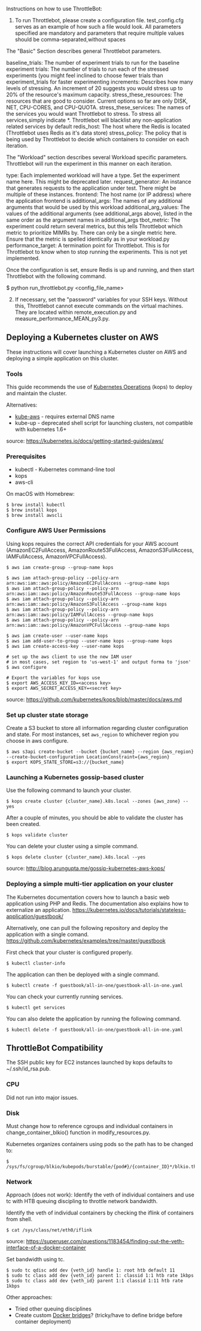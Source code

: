 Instructions on how to use ThrottleBot:

1. To run Throttlebot, please create a configuration file. test_config.cfg serves as an example of how such a file would look. All parameters specified are mandatory and parameters that require multiple values should be comma-separated,without spaces

The "Basic" Section describes general Throttlebot parameters.

baseline_trials: The number of experiment trials to run for the baseline experiment
trials: The number of trials to run each of the stressed experiments (you might feel inclined to choose fewer trials than experiment_trials for faster experimenting
increments: Describes how many levels of stressing. An increment of 20 suggests you would stress up to 20% of the resource's maximum capacity.
stress_these_resources: The resources that are good to consider. Current options so far are only DISK, NET, CPU-CORES, and CPU-QUOTA. 
stress_these_services: The names of the services you would want Throttlebot to stress. To stress all services,simply indicate *. Throttlebot will blacklist any non-application related services by default
redis_host: The host where the Redis is located (Throttlebot uses Redis as it's data store)
stress_policy: The policy that is being used by Throttlebot to decide which containers to consider on each iteration.

The "Workload" section describes several Workload specific parameters. Throttlebot will run the experiment in this manner on each iteration.

type: Each implemented workload will have a type. Set the experiment name here. This might be deprecated later.
request_generator: An instance that generates requests to the application under test. There might be multiple of these instances. 
frontend: The host name (or IP address) where the application frontend is
additional_args: The names of any additional arguments that would be used by this workload
additional_arg_values: The values of the additional arguments (see additional_args above), listed in the same order as the argument names in additional_args
tbot_metric: The experiment could return several metrics, but this tells Throttlebot which metric to prioritize MIMRs by. There can only be a single metric here. Ensure that the metric is spelled identically as in your workload.py
performance_target: A termination point for Throttlebot. This is for Throttlebot to know when to stop running the experiments. This is not yet implemented.

Once the configuration is set, ensure Redis is up and running, and then start Throttlebot with the following command.

$ python run_throttlebot.py <config_file_name>

2. If necessary, set the "password" variables for your SSH keys. Without this, Throttlebot cannot execute commands on the virtual machines. They are located within remote_execution.py and measure_performance_MEAN_py3.py.


## Deploying a Kubernetes cluster on AWS
These instructions will cover launching a Kubernetes cluster  on AWS and deploying a simple application on this cluster.

### Tools
This guide recommends the use of [Kubernetes Operations](https://github.com/kubernetes/kops) (kops) to deploy and maintain the cluster.

Alternatives:
- [kube-aws](https://github.com/kubernetes-incubator/kube-aws) - requires external DNS name
- kube-up - deprecated shell script for launching clusters, not compatible with kubernetes 1.6+

source: https://kubernetes.io/docs/getting-started-guides/aws/

### Prerequisites
- kubectl - Kubernetes command-line tool
- kops
- aws-cli

On macOS with Homebrew:
```
$ brew install kubectl
$ brew install kops
$ brew install awscli
```

### Configure AWS User Permissions
Using kops requires the correct API credentials for your AWS account (AmazonEC2FullAccess, AmazonRoute53FullAccess, AmazonS3FullAccess, IAMFullAccess, AmazonVPCFullAccess).

```
$ aws iam create-group --group-name kops

$ aws iam attach-group-policy --policy-arn arn:aws:iam::aws:policy/AmazonEC2FullAccess --group-name kops
$ aws iam attach-group-policy --policy-arn arn:aws:iam::aws:policy/AmazonRoute53FullAccess --group-name kops
$ aws iam attach-group-policy --policy-arn arn:aws:iam::aws:policy/AmazonS3FullAccess --group-name kops
$ aws iam attach-group-policy --policy-arn arn:aws:iam::aws:policy/IAMFullAccess --group-name kops
$ aws iam attach-group-policy --policy-arn arn:aws:iam::aws:policy/AmazonVPCFullAccess --group-name kops

$ aws iam create-user --user-name kops
$ aws iam add-user-to-group --user-name kops --group-name kops
$ aws iam create-access-key --user-name kops
```
```
# set up the aws client to use the new IAM user
# in most cases, set region to 'us-west-1' and output forma to 'json'
$ aws configure

# Export the variables for kops use
$ export AWS_ACCESS_KEY_ID=<access key>
$ export AWS_SECRET_ACCESS_KEY=<secret key>
```
source: https://github.com/kubernetes/kops/blob/master/docs/aws.md

### Set up cluster state storage
Create a S3 bucket to store all information regarding cluster configuration and state. For most instances, set `aws_region` to whichever region you choose in aws configure.
```
$ aws s3api create-bucket --bucket {bucket_name} --region {aws_region} --create-bucket-configuration LocationConstraint={aws_region}
$ export KOPS_STATE_STORE=s3://{bucket_name}
```

### Launching a Kubernetes gossip-based cluster
Use the following command to launch your cluster.
```
$ kops create cluster {cluster_name}.k8s.local --zones {aws_zone} --yes
```
After a couple of minutes, you should be able to validate the cluster has been created.
```
$ kops validate cluster
```
You can delete your cluster using a simple command.
```
$ kops delete cluster {cluster_name}.k8s.local --yes
````
source: http://blog.arungupta.me/gossip-kubernetes-aws-kops/

### Deploying a simple multi-tier application on your cluster
The Kubernetes documentation covers how to launch a basic web application using PHP and Redis. The documentation also explains how to externalize an application.
https://kubernetes.io/docs/tutorials/stateless-application/guestbook/

Alternatively, one can pull the following repository and deploy the application with a single comand.
https://github.com/kubernetes/examples/tree/master/guestbook

First check that your cluster is configured properly.
```
$ kubectl cluster-info
```
The application can then be deployed with a single command.
```
$ kubectl create -f guestbook/all-in-one/guestbook-all-in-one.yaml
```
You can check your currently running services.
```
$ kubectl get services
```
You can also delete the application by running the following command.
```
$ kubectl delete -f guestbook/all-in-one/guestbook-all-in-one.yaml
```


## ThrottleBot Compatibility
The SSH public key for EC2 instances launched by kops defaults to ~/.ssh/id_rsa.pub.


### CPU
Did not run into major issues.

### Disk
Must change how to reference cgroups and individual containers in change_container_blkio() function in modify_resources.py.

Kubernetes organizes containers using pods so the path has to be changed to:
```
$ /sys/fs/cgroup/blkio/kubepods/burstable/{pod#}/{container_ID}*/blkio.throttle.read_bps_device
````

### Network

Approach (does not work): Identify the veth of individual containers and use tc with HTB queuing discipling to throttle network bandwidth.

Identify the veth of individual containers by checking the iflink of containers from shell.
```
$ cat /sys/class/net/eth0/iflink
```
source: https://superuser.com/questions/1183454/finding-out-the-veth-interface-of-a-docker-container

Set bandwidth using tc.
```
$ sudo tc qdisc add dev {veth_id} handle 1: root htb default 11
$ sudo tc class add dev {veth_id} parent 1: classid 1:1 htb rate 1kbps
$ sudo tc class add dev {veth_id} parent 1:1 classid 1:11 htb rate 1kbps
``` 

Other approaches:
- Tried other queuing disciplines
- Create custom [Docker bridges](https://docs.docker.com/engine/userguide/networking/default_network/build-bridges/)? (tricky/have to define bridge before container deployment)
